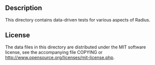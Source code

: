 Description
------------

This directory contains data-driven tests for various aspects of Radius.

License
--------

The data files in this directory are distributed under the MIT software
license, see the accompanying file COPYING or
http://www.opensource.org/licenses/mit-license.php.

